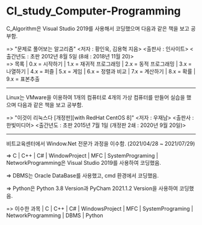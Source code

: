 # CI_study_Computer-Programming

C_Algorithm은 Visual Studio 2019를 사용해서 코딩했으며 다음과 같은 책을 보고 공부함.

=> "문제로 풀어보는 알고리즘" <저자 : 황인욱, 김용혁 지음> <출판사 : 인사이트> <출간년도 : 초판 2012년 8월 5일 (8쇄 : 2018년 11월 20)>\
=> 목록 | 0.x = 시작하기 | 1.x = 재귀적 프로그래밍 | 2.x = 동적 프로그래밍 | 3.x = 나열하기 | 4.x = 퍼즐 | 5.x = 게임 | 6.x = 정렬과 비교 | 7.x = 계산하기 | 8.x = 확률 | 9.x = 표본추출

----------------------------------------------------------------------------------------------------

Linux는 VMware을 이용하여 1개의 컴퓨터로 4개의 가상 컴퓨터를 만들어 실습을 했으며 다음과 같은 책을 보고 공부함.

=> "이것이 리눅스다 [개정판][with RedHat CentOS 8]" <저자 : 우재남> <출판사 : 한빛미디어> <출간년도 : 초판 2015년 7월 1일 (개정판 2쇄 : 2020년 9월 20일)>

----------------------------------------------------------------------------------------------------

비트교육센터에서 Window.Net 전문가 과정을 이수함. (2021/04/28 ~ 2021/07/29)

=> C | C++ | C# | WindowProject | MFC | SystemPrograming | NetworkProgramming은 Visual Studio 2019를 사용하여 코딩했음.

=> DBMS는 Oracle DataBase를 사용했고, cmd 환경에서 코딩했음.

=> Python은 Python 3.8 Version과 PyCham 2021.1.2 Version을 사용하여 코딩했음.

=> 이수한 과목 | C | C++ | C# | WindowsProject | MFC | SystemPrograming | NetworkProgramming | DBMS | Python
